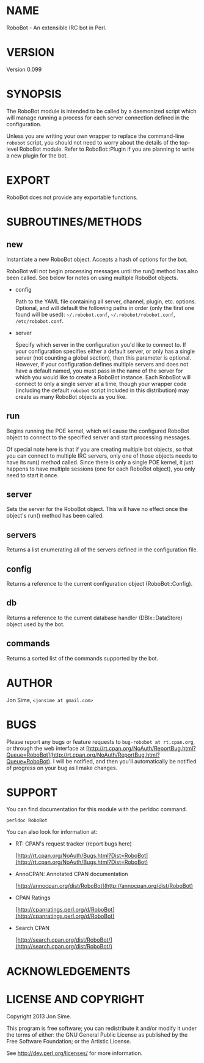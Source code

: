 # NAME

RoboBot - An extensible IRC bot in Perl.

# VERSION

Version 0.099

# SYNOPSIS

The RoboBot module is intended to be called by a daemonized script which
will manage running a process for each server connection defined in the
configuration.

Unless you are writing your own wrapper to replace the command-line `robobot`
script, you should not need to worry about the details of the top-level
RoboBot module. Refer to RoboBot::Plugin if you are planning to write a new
plugin for the bot.

# EXPORT

RoboBot does not provide any exportable functions.

# SUBROUTINES/METHODS

## new

Instantiate a new RoboBot object. Accepts a hash of options for the bot.

RoboBot will not begin processing messages until the run() method has
also been called. See below for notes on using multiple RoboBot objects.

- config

    Path to the YAML file containing all server, channel, plugin, etc. options.
    Optional, and will default the following paths in order (only the first
    one found will be used): `~/.robobot.conf`, `~/.robobot/robobot.conf`,
    `/etc/robobot.conf`.

- server

    Specify which server in the configuration you'd like to connect to. If your
    configuration specifies either a default server, or only has a single
    server (not counting a global section), then this parameter is optional.
    However, if your configuration defines multiple servers and does not have
    a default named, you must pass in the name of the server for which you
    would like to create a RoboBot instance. Each RoboBot will connect to only
    a single server at a time, though your wrapper code (including the default
    `robobot` script included in this distribution) may create as many RoboBot
    objects as you like.

## run

Begins running the POE kernel, which will cause the configured RoboBot object
to connect to the specified server and start processing messages.

Of special note here is that if you are creating multiple bot objects, so that
you can connect to multiple IRC servers, only one of those objects needs to
have its run() method called. Since there is only a single POE kernel, it just
happens to have multiple sessions (one for each RoboBot object), you only need
to start it once.

## server

Sets the server for the RoboBot object. This will have no effect once the
object's run() method has been called.

## servers

Returns a list enumerating all of the servers defined in the configuration file.

## config

Returns a reference to the current configuration object (RoboBot::Config).

## db

Returns a reference to the current database handler (DBIx::DataStore) object
used by the bot.

## commands

Returns a sorted list of the commands supported by the bot.

# AUTHOR

Jon Sime, `<jonsime at gmail.com>`

# BUGS

Please report any bugs or feature requests to `bug-robobot at rt.cpan.org`, or through
the web interface at [http://rt.cpan.org/NoAuth/ReportBug.html?Queue=RoboBot](http://rt.cpan.org/NoAuth/ReportBug.html?Queue=RoboBot).  I will be notified, and then you'll
automatically be notified of progress on your bug as I make changes.

# SUPPORT

You can find documentation for this module with the perldoc command.

    perldoc RoboBot



You can also look for information at:

- RT: CPAN's request tracker (report bugs here)

    [http://rt.cpan.org/NoAuth/Bugs.html?Dist=RoboBot](http://rt.cpan.org/NoAuth/Bugs.html?Dist=RoboBot)

- AnnoCPAN: Annotated CPAN documentation

    [http://annocpan.org/dist/RoboBot](http://annocpan.org/dist/RoboBot)

- CPAN Ratings

    [http://cpanratings.perl.org/d/RoboBot](http://cpanratings.perl.org/d/RoboBot)

- Search CPAN

    [http://search.cpan.org/dist/RoboBot/](http://search.cpan.org/dist/RoboBot/)



# ACKNOWLEDGEMENTS



# LICENSE AND COPYRIGHT

Copyright 2013 Jon Sime.

This program is free software; you can redistribute it and/or modify it
under the terms of either: the GNU General Public License as published
by the Free Software Foundation; or the Artistic License.

See http://dev.perl.org/licenses/ for more information.


